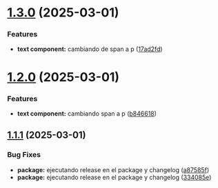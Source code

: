 # [1.3.0](https://github.com/cgamcs/cgamcs-ui/compare/v1.2.0...v1.3.0) (2025-03-01)


### Features

* **text component:** cambiando de span a p ([17ad2fd](https://github.com/cgamcs/cgamcs-ui/commit/17ad2fdb2c90cb0ad18c3201337171e8866b3990))

# [1.2.0](https://github.com/cgamcs/cgamcs-ui/compare/v1.1.1...v1.2.0) (2025-03-01)


### Features

* **text component:** cambiando span a p ([b846618](https://github.com/cgamcs/cgamcs-ui/commit/b846618a5c670ff8b8e38e4c4642def77d4ed9b4))

## [1.1.1](https://github.com/cgamcs/cgamcs-ui/compare/v1.1.0...v1.1.1) (2025-03-01)


### Bug Fixes

* **package:** ejecutando release en el package y changelog ([a87585f](https://github.com/cgamcs/cgamcs-ui/commit/a87585f03e47cfdd8d9be495bc1a253b8f410a93))
* **package:** ejecutando release en el package y changelog ([334085e](https://github.com/cgamcs/cgamcs-ui/commit/334085ee7200bde9ae83d105cebdc48164bd0db5))
